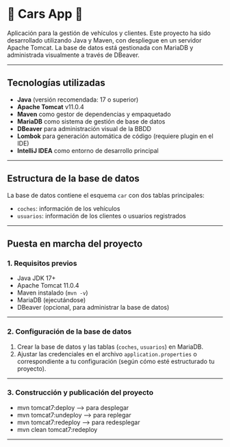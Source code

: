 # 🚗 Cars App 🚗

Aplicación para la gestión de vehículos y clientes. Este proyecto ha sido desarrollado utilizando Java y Maven, con despliegue en un servidor Apache Tomcat. La base de datos está gestionada con MariaDB y administrada visualmente a través de DBeaver.

---

## Tecnologías utilizadas

- **Java** (versión recomendada: 17 o superior)
- **Apache Tomcat** v11.0.4
- **Maven** como gestor de dependencias y empaquetado
- **MariaDB** como sistema de gestión de base de datos
- **DBeaver** para administración visual de la BBDD
- **Lombok** para generación automática de código (requiere plugin en el IDE)
- **IntelliJ IDEA** como entorno de desarrollo principal

---

## Estructura de la base de datos

La base de datos contiene el esquema `car` con dos tablas principales:

- `coches`: información de los vehículos
- `usuarios`: información de los clientes o usuarios registrados

---

## Puesta en marcha del proyecto

### 1. Requisitos previos
- Java JDK 17+
- Apache Tomcat 11.0.4
- Maven instalado (`mvn -v`)
- MariaDB (ejecutándose)
- DBeaver (opcional, para administrar la base de datos)

---

### 2. Configuración de la base de datos
1. Crear la base de datos y las tablas (`coches`, `usuarios`) en MariaDB.
2. Ajustar las credenciales en el archivo `application.properties` o correspondiente a tu configuración (según cómo esté estructurado tu proyecto).

---

### 3. Construcción y publicación del proyecto
- mvn tomcat7:deploy --> para desplegar
- mvn tomcat7:undeploy --> para replegar
- mvn tomcat7:redeploy --> para redesplegar
- mvn clean tomcat7:redeploy

---
 
 
